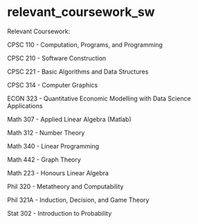 # relevant_coursework_sw
Relevant Coursework:

CPSC 110 - Computation, Programs, and Programming

CPSC 210 - Software Construction

CPSC 221 - Basic Algorithms and Data Structures

CPSC 314 - Computer Graphics

ECON 323 - Quantitative Economic Modelling with Data Science Applications

Math 307 - Applied Linear Algebra (Matlab)

Math 312 - Number Theory

Math 340 - Linear Programming

Math 442 - Graph Theory

Math 223 - Honours Linear Algebra

Phil 320 - Metatheory and Computability

Phil 321A - Induction, Decision, and Game Theory

Stat 302 - Introduction to Probability
